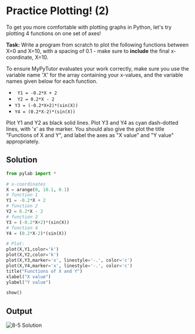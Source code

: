 # Practice Plotting! (2)

To get you more comfortable with plotting graphs in Python, let's try plotting 4 functions on one set of axes!

**Task:** Write a program from scratch to plot the following functions between X=0 and X=10, with a spacing of 0.1 - make sure to **include** the final x-coordinate, X=10.

To ensure MyPyTutor evaluates your work correctly, make sure you use the variable name 'X' for the array containing your x-values, and the variable names given below for each function.

* ` Y1 = -0.2*X + 2`
* ` Y2 = 0.2*X - 2`
* ` Y3 = (-0.2*X+2)*(sin(X)) `
* ` Y4 = (0.2*X-2)*(sin(X)) `

Plot Y1 and Y2 as black solid lines. Plot Y3 and Y4 as cyan dash-dotted lines, with 'x' as the marker. You should also give the plot the title "Functions of X and Y", and label the axes as "X value" and "Y value" appropriately.

## Solution
```python
from pylab import *

# x-coordinates
X = arange(0, 10.1, 0.1)
# function 1
Y1 = -0.2*X + 2
# function 2
Y2 = 0.2*X - 2
# function 3
Y3 = (-0.2*X+2)*(sin(X))
# function 4
Y4 = (0.2*X-2)*(sin(X))

# Plot:
plot(X,Y1,color='k')
plot(X,Y2,color='k')
plot(X,Y3,marker='x', linestyle='-.', color='c')
plot(X,Y4,marker='x', linestyle='-.', color='c')
title("Functions of X and Y")
xlabel("X value")
ylabel("Y value")

show()
```

## Output
![8-5 Solution](https://imgur.com/v4pakUd.png)
